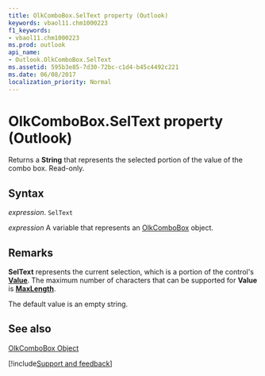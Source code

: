```yaml
---
title: OlkComboBox.SelText property (Outlook)
keywords: vbaol11.chm1000223
f1_keywords:
- vbaol11.chm1000223
ms.prod: outlook
api_name:
- Outlook.OlkComboBox.SelText
ms.assetid: 595b3e85-7d30-72bc-c1d4-b45c4492c221
ms.date: 06/08/2017
localization_priority: Normal
---
```



# OlkComboBox.SelText property (Outlook)

Returns a **String** that represents the selected portion of the value of the combo box. Read-only.


## Syntax

_expression_. `SelText`

_expression_ A variable that represents an [OlkComboBox](Outlook.OlkComboBox.md) object.


## Remarks

 **SelText** represents the current selection, which is a portion of the control's **[Value](Outlook.OlkComboBox.Value.md)**. The maximum number of characters that can be supported for **Value** is **[MaxLength](Outlook.OlkComboBox.MaxLength.md)**.

The default value is an empty string.


## See also


[OlkComboBox Object](Outlook.OlkComboBox.md)

[!include[Support and feedback](~/includes/feedback-boilerplate.md)]